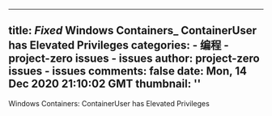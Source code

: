 
---
title: _Fixed_ Windows Containers_ ContainerUser has Elevated Privileges
categories: 
    - 编程
    - project-zero issues - issues
author: project-zero issues - issues
comments: false
date: Mon, 14 Dec 2020 21:10:02 GMT
thumbnail: ''
---

<div>   
Windows Containers: ContainerUser has Elevated Privileges  
</div>
            
